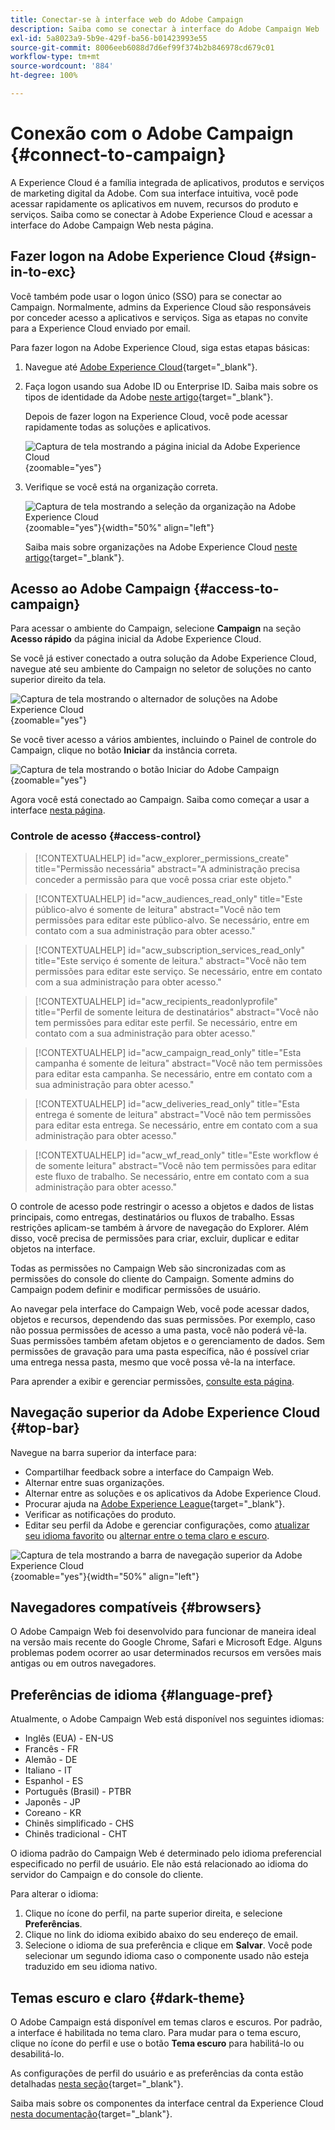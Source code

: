 ```yaml
---
title: Conectar-se à interface web do Adobe Campaign
description: Saiba como se conectar à interface do Adobe Campaign Web
exl-id: 5a8023a9-5b9e-429f-ba56-b01423993e55
source-git-commit: 8006eeb6088d7d6ef99f374b2b846978cd679c01
workflow-type: tm+mt
source-wordcount: '884'
ht-degree: 100%

---
```


# Conexão com o Adobe Campaign {#connect-to-campaign}

A Experience Cloud é a família integrada de aplicativos, produtos e serviços de marketing digital da Adobe. Com sua interface intuitiva, você pode acessar rapidamente os aplicativos em nuvem, recursos do produto e serviços. Saiba como se conectar à Adobe Experience Cloud e acessar a interface do Adobe Campaign Web nesta página.

## Fazer logon na Adobe Experience Cloud {#sign-in-to-exc}

Você também pode usar o logon único (SSO) para se conectar ao Campaign. Normalmente, admins da Experience Cloud são responsáveis por conceder acesso a aplicativos e serviços. Siga as etapas no convite para a Experience Cloud enviado por email.

Para fazer logon na Adobe Experience Cloud, siga estas etapas básicas:

1. Navegue até [Adobe Experience Cloud](https://experience.adobe.com/){target="_blank"}.

1. Faça logon usando sua Adobe ID ou Enterprise ID. Saiba mais sobre os tipos de identidade da Adobe [neste artigo](https://helpx.adobe.com/br/enterprise/using/identity.html){target="_blank"}.

   Depois de fazer logon na Experience Cloud, você pode acessar rapidamente todas as soluções e aplicativos.

   ![Captura de tela mostrando a página inicial da Adobe Experience Cloud](assets/exc-home.png){zoomable="yes"}

1. Verifique se você está na organização correta.

   ![Captura de tela mostrando a seleção da organização na Adobe Experience Cloud](assets/exc-orgs.png){zoomable="yes"}{width="50%" align="left"}

   Saiba mais sobre organizações na Adobe Experience Cloud [neste artigo](https://experienceleague.adobe.com/docs/core-services/interface/administration/organizations.html?lang=pt-BR){target="_blank"}.

## Acesso ao Adobe Campaign {#access-to-campaign}

Para acessar o ambiente do Campaign, selecione **Campaign** na seção **Acesso rápido** da página inicial da Adobe Experience Cloud.

Se você já estiver conectado a outra solução da Adobe Experience Cloud, navegue até seu ambiente do Campaign no seletor de soluções no canto superior direito da tela.

![Captura de tela mostrando o alternador de soluções na Adobe Experience Cloud](assets/solution-switcher.png){zoomable="yes"}

Se você tiver acesso a vários ambientes, incluindo o Painel de controle do Campaign, clique no botão **Iniciar** da instância correta.

![Captura de tela mostrando o botão Iniciar do Adobe Campaign](assets/launch-campaign.png){zoomable="yes"}

Agora você está conectado ao Campaign. Saiba como começar a usar a interface [nesta página](user-interface.md).

### Controle de acesso {#access-control}

>[!CONTEXTUALHELP]
>id="acw_explorer_permissions_create"
>title="Permissão necessária"
>abstract="A administração precisa conceder a permissão para que você possa criar este objeto."

>[!CONTEXTUALHELP]
>id="acw_audiences_read_only"
>title="Este público-alvo é somente de leitura"
>abstract="Você não tem permissões para editar este público-alvo. Se necessário, entre em contato com a sua administração para obter acesso."

>[!CONTEXTUALHELP]
>id="acw_subscription_services_read_only"
>title="Este serviço é somente de leitura."
>abstract="Você não tem permissões para editar este serviço. Se necessário, entre em contato com a sua administração para obter acesso."

>[!CONTEXTUALHELP]
>id="acw_recipients_readonlyprofile"
>title="Perfil de somente leitura de destinatários"
>abstract="Você não tem permissões para editar este perfil. Se necessário, entre em contato com a sua administração para obter acesso."

>[!CONTEXTUALHELP]
>id="acw_campaign_read_only"
>title="Esta campanha é somente de leitura"
>abstract="Você não tem permissões para editar esta campanha. Se necessário, entre em contato com a sua administração para obter acesso."

>[!CONTEXTUALHELP]
>id="acw_deliveries_read_only"
>title="Esta entrega é somente de leitura"
>abstract="Você não tem permissões para editar esta entrega. Se necessário, entre em contato com a sua administração para obter acesso."

>[!CONTEXTUALHELP]
>id="acw_wf_read_only"
>title="Este workflow é de somente leitura"
>abstract="Você não tem permissões para editar este fluxo de trabalho. Se necessário, entre em contato com a sua administração para obter acesso."

O controle de acesso pode restringir o acesso a objetos e dados de listas principais, como entregas, destinatários ou fluxos de trabalho. Essas restrições aplicam-se também à árvore de navegação do Explorer. Além disso, você precisa de permissões para criar, excluir, duplicar e editar objetos na interface.

Todas as permissões no Campaign Web são sincronizadas com as permissões do console do cliente do Campaign. Somente admins do Campaign podem definir e modificar permissões de usuário. 

Ao navegar pela interface do Campaign Web, você pode acessar dados, objetos e recursos, dependendo das suas permissões. Por exemplo, caso não possua permissões de acesso a uma pasta, você não poderá vê-la. Suas permissões também afetam objetos e o gerenciamento de dados. Sem permissões de gravação para uma pasta específica, não é possível criar uma entrega nessa pasta, mesmo que você possa vê-la na interface.

Para aprender a exibir e gerenciar permissões, [consulte esta página](permissions.md).

## Navegação superior da Adobe Experience Cloud {#top-bar}

Navegue na barra superior da interface para:

* Compartilhar feedback sobre a interface do Campaign Web.
* Alternar entre suas organizações.
* Alternar entre as soluções e os aplicativos da Adobe Experience Cloud.
* Procurar ajuda na [Adobe Experience League](https://experienceleague.adobe.com/docs/?lang=pt-BR){target="_blank"}.
* Verificar as notificações do produto.
* Editar seu perfil da Adobe e gerenciar configurações, como [atualizar seu idioma favorito](#language-pref) ou [alternar entre o tema claro e escuro](#dark-theme).

![Captura de tela mostrando a barra de navegação superior da Adobe Experience Cloud](assets/do-not-localize/unified-shell.png){zoomable="yes"}{width="50%" align="left"}

## Navegadores compatíveis {#browsers}

O Adobe Campaign Web foi desenvolvido para funcionar de maneira ideal na versão mais recente do Google Chrome, Safari e Microsoft Edge. Alguns problemas podem ocorrer ao usar determinados recursos em versões mais antigas ou em outros navegadores.

## Preferências de idioma {#language-pref}

Atualmente, o Adobe Campaign Web está disponível nos seguintes idiomas:

* Inglês (EUA) - EN-US
* Francês - FR
* Alemão - DE
* Italiano - IT
* Espanhol - ES
* Português (Brasil) - PTBR
* Japonês - JP
* Coreano - KR
* Chinês simplificado - CHS
* Chinês tradicional - CHT

O idioma padrão do Campaign Web é determinado pelo idioma preferencial especificado no perfil de usuário. Ele não está relacionado ao idioma do servidor do Campaign e do console do cliente.

Para alterar o idioma:

1. Clique no ícone do perfil, na parte superior direita, e selecione **Preferências**.
1. Clique no link do idioma exibido abaixo do seu endereço de email.
1. Selecione o idioma de sua preferência e clique em **Salvar**. Você pode selecionar um segundo idioma caso o componente usado não esteja traduzido em seu idioma nativo.


## Temas escuro e claro {#dark-theme}

O Adobe Campaign está disponível em temas claros e escuros. Por padrão, a interface é habilitada no tema claro. Para mudar para o tema escuro, clique no ícone do perfil e use o botão **Tema escuro** para habilitá-lo ou desabilitá-lo.

As configurações de perfil do usuário e as preferências da conta estão detalhadas [nesta seção](https://experienceleague.adobe.com/docs/core-services/interface/experience-cloud.html?lang=pt-BR#preferences){target="_blank"}.

Saiba mais sobre os componentes da interface central da Experience Cloud [nesta documentação](https://experienceleague.adobe.com/docs/core-services/interface/experience-cloud.html?lang=pt-BR){target="_blank"}.